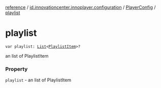 [reference](../../index.md) / [id.innovationcenter.innoplayer.configuration](../index.md) / [PlayerConfig](index.md) / [playlist](./playlist.md)

# playlist

`var playlist: `[`List`](https://kotlinlang.org/api/latest/jvm/stdlib/kotlin.collections/-list/index.html)`<`[`PlaylistItem`](../../id.innovationcenter.innoplayer.media.playlists/-playlist-item/index.md)`>?`

an list of PlaylistItem

### Property

`playlist` - an list of PlaylistItem